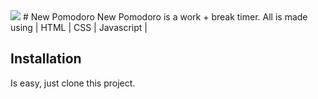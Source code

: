 <img src="(https://github.com/Robodlan/new-pomodoro/assets/20174002/675e6bfd-68f0-415e-8e00-082452f37d04)" />
# New Pomodoro
  New Pomodoro is a work + break timer. All is made using | HTML | CSS | Javascript |

## Installation
  Is easy, just clone this project.

